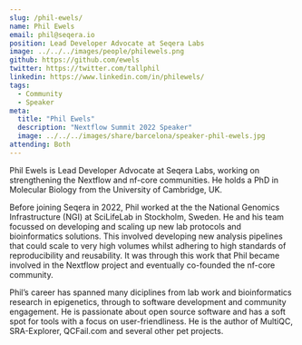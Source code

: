 ```yaml
---
slug: /phil-ewels/
name: Phil Ewels
email: phil@seqera.io
position: Lead Developer Advocate at Seqera Labs
image: ../../../images/people/philewels.png
github: https://github.com/ewels
twitter: https://twitter.com/tallphil
linkedin: https://www.linkedin.com/in/philewels/
tags:
  - Community
  - Speaker
meta:
  title: "Phil Ewels"
  description: "Nextflow Summit 2022 Speaker"
  image: ../../../images/share/barcelona/speaker-phil-ewels.jpg
attending: Both
---
```

Phil Ewels is Lead Developer Advocate at Seqera Labs, working on strengthening the Nextflow and nf-core communities. He holds a PhD in Molecular Biology from the University of Cambridge, UK.

Before joining Seqera in 2022, Phil worked at the the National Genomics Infrastructure (NGI) at SciLifeLab in Stockholm, Sweden. He and his team focussed on developing and scaling up new lab protocols and bioinformatics solutions. This involved developing new analysis pipelines that could scale to very high volumes whilst adhering to high standards of reproducibility and reusability. It was through this work that Phil became involved in the Nextflow project and eventually co-founded the nf-core community.

Phil’s career has spanned many diciplines from lab work and bioinformatics research in epigenetics, through to software development and community engagement. He is passionate about open source software and has a soft spot for tools with a focus on user-friendliness. He is the author of MultiQC, SRA-Explorer, QCFail.com and several other pet projects.
